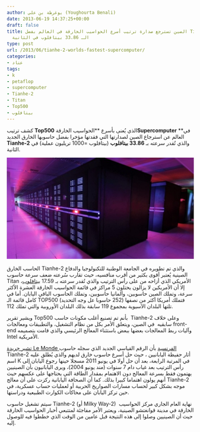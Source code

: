 ```yaml
---
author: يوغرطة بن علي (Youghourta Benali)
date: 2013-06-19 14:37:25+00:00
draft: false
title: الصين تسترجع صدارة ترتيب أسرع الحواسيب الخارقة في العالم بفضل Tianhe-2 صاحب
  الـ 33.86 بيتافلوب في الثانية
type: post
url: /2013/06/tianhe-2-worlds-fastest-supercomputer/
categories:
- عتاد
tags:
- k
- petaflop
- supercomputer
- Tianhe-2
- Titan
- Top500
- بيتافلوب
---
```


كشف ترتيب **Top500** الذي يُعنى بأسرع **الحواسيب الخارقة****Supercomputer**** **في العالم عن استرجاع الصين لصدارتها التي فقدتها مؤخرا بفضل حاسوبها الخارق الجديد **Tianhe-2** والذي تُقدر سرعته بـ **33.86 بيتافلوب** (بيتافلوب =1000 تريليون عملية) في الثانية.




[![tianhe-2](tianhe-2.jpg)
](tianhe-2.jpg)




الحاسب الخارق Tianhe-2 والذي تم تطويره في الجامعة الوطنية للتكنولوجيا والدفاع الصينية يُعتبر أقوى بكثير من أقرب منافسيه، حيث تقارب سُرعته ضعف سرعة حاسوب Titan الأمريكي الذي أزاحه من على رأس الترتيب والذي تُقدر سرعته بـ 17.59 [بيتافلوب](http://en.wikipedia.org/wiki/FLOPS)، إلا أن الأمريكين لا يزالون يحتلون 5 مراكز في قائمة الحواسيب الخارقة العشرة الأكثر سرعة، وتملك الصين حاسوبين، وألمانيا حاسوبين، وتملك الحاسوب الباقي اليابان. أما في كامل قائمة الـ TOP500 فتملك أمريكا أكثر من نصفها (252 حاسوبا عل وجه التحديد) تلتها البلدان الآسيوية بمجموع 119 سابقة بذلك البلدان الأوروبية والتي تملك 112.




ويشير تقرير Top500 بأنم تم تصنيع أغلب مكونات حاسب  Tianhe-2 وعلى خلاف سابقيه  في الصين، ويتعلق الأمر بكل من نظام التشغيل، والتطبيقات ومعالجات front-end وآليات ربط المعالجات بعضها ببعض باستثناء المعالج الرئيسي والذي قامت بتصميمه Intel الأمريكية.




[تشير جريدة Le Monde الفرنسية](http://www.lemonde.fr/technologies/article/2013/06/18/le-plus-puissant-super-ordinateur-au-monde-est-chinois_3431798_651865.html) بأن الرقم القياسي الجديد الذي سجله حاسوب Tianhe-2 أثار حفيظة اليابانيين ، حيث حل أسرع حاسوب خارق لديهم والذي يُطلق عليه اسم K في المرتبة الرابعة، بعد أن حل أولا في يونيو 2011 مسجلا حينها رجوع اليابان إلى رأس الترتيب بعد غياب دام 7 سنوات (مند يونيو 2004)، ويرى اليابانيون بأن الصينيين يهتمون فقط بسرعة المعالج دون الاهتمام بمقدار الطاقة التي يحتاجها على عكسهم حيث أنهم يولون اهتماما كبيرا بذلك. كما أن الصحافة اليابانية ركزت على أن معالج Tianhe-2 موجه بشكل كبير لحساب مسارات الصواريخ الحربية أو لعمليات حساب عسكرية، في حين تركز اليابان على محاكات الكوارث الطبيعية ودراستها.




سيتم تشغيل حاسوب Tianhe-2 (أو Milky Way-2)  نهاية العام الجاري مركز الحواسيب الخارقة في مدينة قوانغتشو الصينية، ويعتبر الأمر مفاجئة لمتتبعي أخبار الحواسيب الخارقة حيث أن الصينيين وصلوا إلى هذه النتيجة قبل عامين من الوقت الذي خططوا فيه للوصول إليه.

